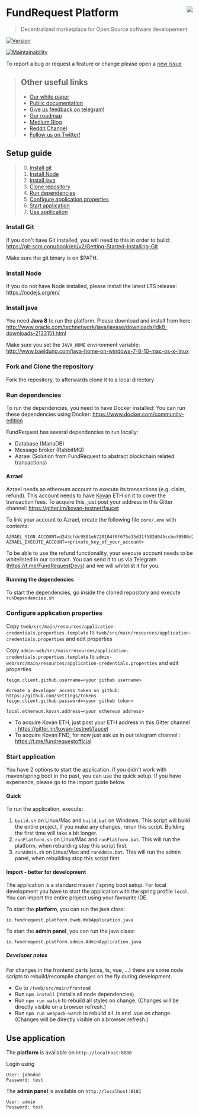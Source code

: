 # FundRequest Platform <img align="right" src="https://github.com/FundRequest.png?size=30" />
> Decentralized marketplace for Open Source software developement 

[![Version](https://img.shields.io/badge/version-1.0.0-blue.svg)](https://github.com/FundRequest/platform/releases/tag/1.0.0)

[![Maintainability](https://api.codeclimate.com/v1/badges/fcc8df1a9a881cc827ba/maintainability)](https://codeclimate.com/github/FundRequest/platform/maintainability)

To report a bug or request a feature or change please open a [new issue](https://github.com/FundRequest/platform/issues/new)


> ## Other useful links
> * [Our white paper](https://fundrequest.io/whitepaper)
> * [Public documentation](https://help.fundrequest.io)
> * [Give us feedback on telegram!](https://t.me/fundrequestofficial)
> * [Our roadmap](https://fundrequest.io/#roadmap)
> * [Medium Blog](https://blog.fundrequest.io/)
> * [Reddit Channel](https://www.reddit.com/r/fundrequest/)
> * [Follow us on Twitter!](https://twitter.com/fundrequest_io)


## Setup guide
> 0. [Install git](#install-git)
> 1. [Install Node](#install-node)
> 1. [Install java](#install-java)
> 2. [Clone repository](#clone-repository)
> 3. [Run dependencies](#run-dependencies)
> 4. [Configure application properties](#configure-application-properties)
> 5. [Start application](#start-application)
> 6. [Use application](#use-application)

### Install Git
If you don't have Git installed, you will need to this in order to build:
https://git-scm.com/book/en/v2/Getting-Started-Installing-Git

Make sure the git binary is on $PATH.

### Install Node
If you do not have Node installed, please install the latest LTS release:
https://nodejs.org/en/

### Install java
You need **Java 8** to run the platform. Please download and install from here:
http://www.oracle.com/technetwork/java/javase/downloads/jdk8-downloads-2133151.html 


Make sure you set the `JAVA_HOME` environment variable: http://www.baeldung.com/java-home-on-windows-7-8-10-mac-os-x-linux

### Fork and Clone the repository
Fork the repository, to afterwards clone it to a local directory

### Run dependencies
To run the dependencies, you need to have Docker installed:
You can run these dependencies using Docker: https://www.docker.com/community-edition

FundRequest has several dependencies to run locally:
- Database (MariaDB)
- Message broker (RabbitMQ)
- Azrael (Solution from FundRequest to abstract blockchain related transactions)

#### Azrael
Azrael needs an ethereum account to execute its transactions (e.g. claim, refund). This account needs to have [Kovan](https://kovan-testnet.github.io/website/) ETH on it to cover the transaction fees. 
To acquire this, just post your address in this Gitter channel: https://gitter.im/kovan-testnet/faucet
 
To link your account to Azrael, create the following file `core/.env` with contents:
```
AZRAEL_SIGN_ACCOUNT=d243cfdc9801e6720104f0f675e15d31f582d045ccbef9586d2d78d8e6f84ce7
AZRAEL_EXECUTE_ACCOUNT=<private_key_of_your_account>
```

To be able to use the refund functionality, your execute account needs to be whitelisted in our contract. 
You can send it to us via Telegram (https://t.me/FundRequestDevs) and we will whitelist it for you.

#### Running the dependencies
To start the dependencies, go inside the cloned repository and execute `runDependencies.sh`

### Configure application properties
Copy `tweb/src/main/resources/application-credentials.properties.template` to `tweb/src/main/resources/application-credentials.properties` and edit properties

Copy `admin-web/src/main/resources/application-credentials.properties.template` to `admin-web/src/main/resources/application-credentials.properties` and edit properties

```
feign.client.github.username=<your github username>

#create a developer access token on github: https://github.com/settings/tokens
feign.client.github.password=<your github token>

local.ethereum.kovan.address=<your ethereum address>

```


* To acquire Kovan ETH, just post your ETH address in this Gitter channel : https://gitter.im/kovan-testnet/faucet
* To acquire Kovan FND, for now just ask us in our telegram channel : https://t.me/fundrequestofficial

### Start application
You have 2 options to start the application. If you didn't work with maven/spring boot in the past, you can use the quick setup.
If you have experience, please go to the import guide below.

#### Quick
To run the application, execute:
1. `build.sh` on Linux/Mac and  `build.bat` on Windows. This script will build the entire project, if you make any changes, rerun this script. Building the first time will take a bit longer.
2. `runPlatform.sh` on Linux/Mac and  `runPlatform.bat`. This will run the platform, when rebuilding stop this script first.
3. `runAdmin.sh` on Linux/Mac and  `runAdmin.bat`. This will run the admin panel, when rebuilding stop this script first.



#### Import - better for development
The application is a standard maven / spring boot setup. For local development you have to start the application 
with the spring profile `local`. 
You can import the entire project using your favourite IDE.

To start the **platform**, you can run the java class:
```
io.fundrequest.platform.tweb.WebApplication.java
```

To start the **admin panel**, you can run the java class:
```
io.fundrequest.platform.admin.AdminApplication.java
```

##### Developer notes

For changes in the frontend parts (scss, ts, vue, ...) there are some node scripts to rebuild/recompile changes on the fly during development.

* Go to `/tweb/src/main/frontend`
* Run `npm install` (installs all node dependencies)
* Run `npm run watch` to rebuild all styles on change. (Changes will be directly visible on a browser refresh.)
* Run `npm run webpack-watch` to rebuild all .ts and .vue on change. (Changes will be directly visible on a browser refresh.)

## Use application

The **platform** is available on `http://localhost:8080`

Login using

```
User: johndoe
Password: test
```

The **admin panel** is available on `http://localhost:8181`
```
User: admin
Password: test
```
